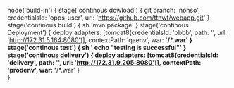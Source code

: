 
node('build-in') 
{
   stage('continous dowload') 
                  {
                  git branch: 'nonso', credentialsId: 'opps-user', url: 'https://github.com/ttnwt/webapp.git'
                   } 
        stage('continous build') 
                  {
                  sh 'mvn package'
                 } 
             stage('continous Deployment') 
                  {
                  deploy adapters: [tomcat8(credentialsId: 'bbbb', path: '', url: 'http://172.31.5.164:8080')], contextPath: 'qaenv', war: '**/*.war'
                  } 
              stage('continous test') 
                  {
                  sh ' echo "testing is successful"'
                 }
                 stage('continous delivery') 
                  {
                  deploy adapters: [tomcat8(credentialsId: 'delivery', path: '', url: 'http://172.31.9.205:8080')], contextPath: 'prodenv', war: '**/*.war'
                 }  
}
